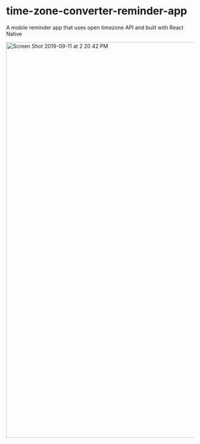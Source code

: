 # time-zone-converter-reminder-app
A mobile reminder app that uses open timezone API and built with React Native

<img width="1062" alt="Screen Shot 2019-09-11 at 2 20 42 PM" src="https://user-images.githubusercontent.com/47490469/64724036-a125ac00-d49f-11e9-8991-97b0397ebd34.png">
